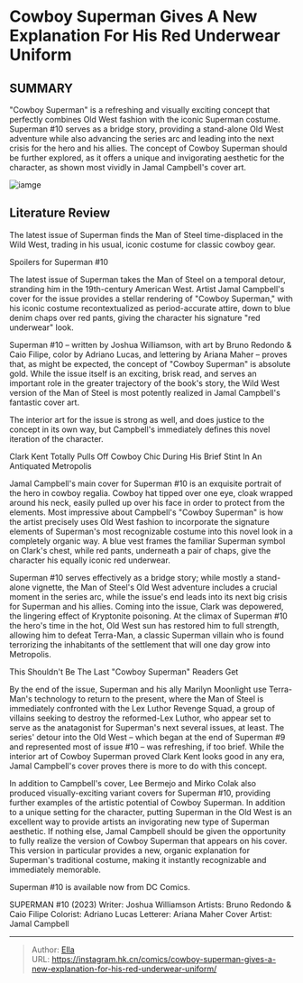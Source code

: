 # Cowboy Superman Gives A New Explanation For His  Red Underwear  Uniform


## SUMMARY 



  &#34;Cowboy Superman&#34; is a refreshing and visually exciting concept that perfectly combines Old West fashion with the iconic Superman costume.   Superman #10 serves as a bridge story, providing a stand-alone Old West adventure while also advancing the series arc and leading into the next crisis for the hero and his allies.   The concept of Cowboy Superman should be further explored, as it offers a unique and invigorating aesthetic for the character, as shown most vividly in Jamal Campbell&#39;s cover art.  

![iamge](https://static1.srcdn.com/wordpress/wp-content/uploads/2023/10/cowboy-superman.png)

## Literature Review

The latest issue of Superman finds the Man of Steel time-displaced in the Wild West, trading in his usual, iconic costume for classic cowboy gear.




Spoilers for Superman #10




The latest issue of Superman takes the Man of Steel on a temporal detour, stranding him in the 19th-century American West. Artist Jamal Campbell&#39;s cover for the issue provides a stellar rendering of &#34;Cowboy Superman,&#34; with his iconic costume recontextualized as period-accurate attire, down to blue denim chaps over red pants, giving the character his signature &#34;red underwear&#34; look.

Superman #10 – written by Joshua Williamson, with art by Bruno Redondo &amp; Caio Filipe, color by Adriano Lucas, and lettering by Ariana Maher – proves that, as might be expected, the concept of &#34;Cowboy Superman&#34; is absolute gold. While the issue itself is an exciting, brisk read, and serves an important role in the greater trajectory of the book&#39;s story, the Wild West version of the Man of Steel is most potently realized in Jamal Campbell&#39;s fantastic cover art. 

          




The interior art for the issue is strong as well, and does justice to the concept in its own way, but Campbell&#39;s immediately defines this novel iteration of the character.


 Clark Kent Totally Pulls Off Cowboy Chic During His Brief Stint In An Antiquated Metropolis 
         

Jamal Campbell&#39;s main cover for Superman #10 is an exquisite portrait of the hero in cowboy regalia. Cowboy hat tipped over one eye, cloak wrapped around his neck, easily pulled up over his face in order to protect from the elements. Most impressive about Campbell&#39;s &#34;Cowboy Superman&#34; is how the artist precisely uses Old West fashion to incorporate the signature elements of Superman&#39;s most recognizable costume into this novel look in a completely organic way. A blue vest frames the familiar Superman symbol on Clark&#39;s chest, while red pants, underneath a pair of chaps, give the character his equally iconic red underwear.




Superman #10 serves effectively as a bridge story; while mostly a stand-alone vignette, the Man of Steel&#39;s Old West adventure includes a crucial moment in the series arc, while the issue&#39;s end leads into its next big crisis for Superman and his allies. Coming into the issue, Clark was depowered, the lingering effect of Kryptonite poisoning. At the climax of Superman #10 the hero&#39;s time in the hot, Old West sun has restored him to full strength, allowing him to defeat Terra-Man, a classic Superman villain who is found terrorizing the inhabitants of the settlement that will one day grow into Metropolis.



 This Shouldn&#39;t Be The Last &#34;Cowboy Superman&#34; Readers Get 
          

By the end of the issue, Superman and his ally Marilyn Moonlight use Terra-Man&#39;s technology to return to the present, where the Man of Steel is immediately confronted with the Lex Luthor Revenge Squad, a group of villains seeking to destroy the reformed-Lex Luthor, who appear set to serve as the anatagonist for Superman&#39;s next several issues, at least. The series&#39; detour into the Old West – which began at the end of Superman #9 and represented most of issue #10 – was refreshing, if too brief. While the interior art of Cowboy Superman proved Clark Kent looks good in any era, Jamal Campbell&#39;s cover proves there is more to do with this concept.




In addition to Campbell&#39;s cover, Lee Bermejo and Mirko Colak also produced visually-exciting variant covers for Superman #10, providing further examples of the artistic potential of Cowboy Superman. In addition to a unique setting for the character, putting Superman in the Old West is an excellent way to provide artists an invigorating new type of Superman aesthetic. If nothing else, Jamal Campbell should be given the opportunity to fully realize the version of Cowboy Superman that appears on his cover. This version in particular provides a new, organic explanation for Superman&#39;s traditional costume, making it instantly recognizable and immediately memorable.

Superman #10 is available now from DC Comics.

 SUPERMAN #10 (2023)                 Writer: Joshua Williamson   Artists: Bruno Redondo &amp; Caio Filipe   Colorist: Adriano Lucas   Letterer: Ariana Maher   Cover Artist: Jamal Campbell      




---

> Author: [Ella](https://instagram.hk.cn/)  
> URL: https://instagram.hk.cn/comics/cowboy-superman-gives-a-new-explanation-for-his-red-underwear-uniform/  

